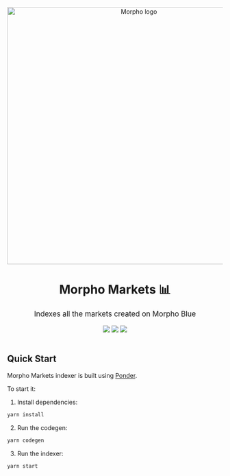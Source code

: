 <div align="center">
    <img src=".github/morpho.png" alt="Morpho logo" width="600"/>
    <h1>Morpho Markets 📊</h1>
    <big>Indexes all the markets created on Morpho Blue</big>
    <div>
    <br/>
        <a href="https://github.com/crisog/morpho-markets/pulse"><img src="https://img.shields.io/github/last-commit/crisog/morpho-markets.svg"/></a>
        <a href="https://github.com/crisog/morpho-markets/pulls"><img src="https://img.shields.io/github/issues-pr/crisog/morpho-markets.svg"/></a>
        <a href="https://github.com/crisog/morpho-markets/issues"><img src="https://img.shields.io/github/issues-closed/crisog/morpho-markets.svg"/></a>
    </div>
</div>
<br/>

## Quick Start

Morpho Markets indexer is built using [Ponder](https://ponder.sh/).

To start it:

1. Install dependencies:

```bash
yarn install
```

2. Run the codegen:

```bash
yarn codegen
```

3. Run the indexer:

```bash
yarn start
```
